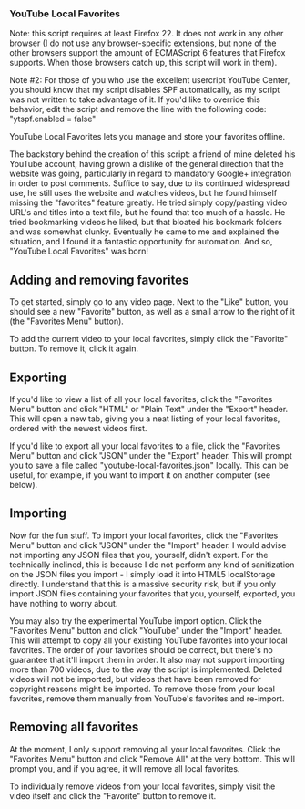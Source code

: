 ### YouTube Local Favorites

Note: this script requires at least Firefox 22. It does not work in any other 
browser (I do not use any browser-specific extensions, but none of the other 
browsers support the amount of ECMAScript 6 features that Firefox supports. 
When those browsers catch up, this script will work in them).

Note #2: For those of you who use the excellent usercript YouTube Center, you 
should know that my script disables SPF automatically, as my script was not 
written to take advantage of it. If you'd like to override this behavior, edit 
the script and remove the line with the following code: "ytspf.enabled = false"

YouTube Local Favorites lets you manage and store your favorites offline.

The backstory behind the creation of this script: a friend of mine deleted his 
YouTube account, having grown a dislike of the general direction that the 
website was going, particularly in regard to mandatory Google+ integration in 
order to post comments. Suffice to say, due to its continued widespread use, he 
still uses the website and watches videos, but he found himself missing the 
"favorites" feature greatly. He tried simply copy/pasting video URL's and 
titles into a text file, but he found that too much of a hassle. He tried 
bookmarking videos he liked, but that bloated his bookmark folders and was 
somewhat clunky. Eventually he came to me and explained the situation, and I 
found it a fantastic opportunity for automation. And so, "YouTube Local 
Favorites" was born!

## Adding and removing favorites

To get started, simply go to any video page. Next to the "Like" button, you 
should see a new "Favorite" button, as well as a small arrow to the right of it 
(the "Favorites Menu" button).

To add the current video to your local favorites, simply click the "Favorite" 
button. To remove it, click it again.

## Exporting

If you'd like to view a list of all your local favorites, click the "Favorites 
Menu" button and click "HTML" or "Plain Text" under the "Export" header. This 
will open a new tab, giving you a neat listing of your local favorites, ordered 
with the newest videos first.

If you'd like to export all your local favorites to a file, click the 
"Favorites Menu" button and click "JSON" under the "Export" header. This will 
prompt you to save a file called "youtube-local-favorites.json" locally. This 
can be useful, for example, if you want to import it on another computer (see 
below).

## Importing

Now for the fun stuff. To import your local favorites, click the "Favorites 
Menu" button and click "JSON" under the "Import" header. I would advise not 
importing any JSON files that you, yourself, didn't export. For the technically 
inclined, this is because I do not perform any kind of sanitization on the JSON 
files you import - I simply load it into HTML5 localStorage directly. I 
understand that this is a massive security risk, but if you only import JSON 
files containing your favorites that you, yourself, exported, you have nothing 
to worry about.

You may also try the experimental YouTube import option. Click the "Favorites 
Menu" button and click "YouTube" under the "Import" header. This will attempt 
to copy all your existing YouTube favorites into your local favorites. The 
order of your favorites should be correct, but there's no guarantee that it'll 
import them in order. It also may not support importing more than 700 videos, 
due to the way the script is implemented. Deleted videos will not be imported, 
but videos that have been removed for copyright reasons might be imported. To 
remove those from your local favorites, remove them manually from YouTube's 
favorites and re-import.

## Removing all favorites

At the moment, I only support removing all your local favorites. Click the 
"Favorites Menu" button and click "Remove All" at the very bottom. This will 
prompt you, and if you agree, it will remove all local favorites.

To individually remove videos from your local favorites, simply visit the video 
itself and click the "Favorite" button to remove it.

